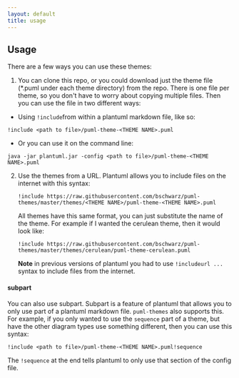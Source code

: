 ```yaml
---
layout: default
title: usage
---
```

## Usage

There are a few ways you can use these themes:
1. You can clone this repo, or you could download just the theme file (*.puml under each theme directory) from the repo. There is one file per theme, so you don't have to worry about copying multiple files. Then you can use the file in two different ways:
* Using <code>!include</code>from within a plantuml markdown file, like so:
~~~
!include <path to file>/puml-theme-<THEME NAME>.puml
~~~
* Or you can use it on the command line:
~~~
java -jar plantuml.jar -config <path to file>/puml-theme-<THEME NAME>.puml
~~~

2. Use the themes from a URL. Plantuml allows you to include files on the internet with this syntax:
	~~~
    !include https://raw.githubusercontent.com/bschwarz/puml-themes/master/themes/<THEME NAME>/puml-theme-<THEME NAME>.puml
    ~~~
    
    All themes have this same format, you can just substitute the name of the theme. For example if I wanted the cerulean theme, then it would look like:
    ~~~
    !include https://raw.githubusercontent.com/bschwarz/puml-themes/master/themes/cerulean/puml-theme-cerulean.puml
    ~~~
  
    **Note** in previous versions of plantuml you had to use <code>!includeurl ...</code> syntax to include files from the internet.

#### subpart
You can also use subpart. Subpart is a feature of plantuml that allows you to only use part of a plantuml markdown file. <code>puml-themes</code> also supports this. For example, if you only wanted to use the ``sequence`` part of a theme, but have the other diagram types use something different, then you can use this syntax:
~~~
!include <path to file>/puml-theme-<THEME NAME>.puml!sequence
~~~
The <code>!sequence</code> at the end tells plantuml to only use that section of the config file.